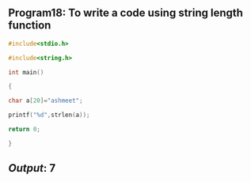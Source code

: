 ## Program18: To write a code using string length function
```C
#include<stdio.h>

#include<string.h>

int main()

{

char a[20]="ashmeet";

printf("%d",strlen(a));

return 0;

}
```
## *Output*: 7
